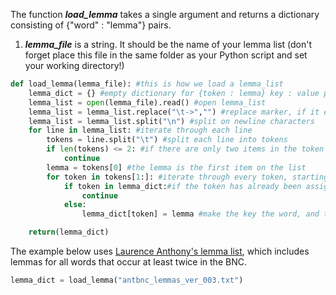 The function **_load_lemma_** takes a single argument and returns a dictionary consisting of {"word" : "lemma"} pairs.
1. **_lemma_file_** is a string. It should be the name of your lemma list (don't forget place this file in the same folder as your Python script and set your working directory!)

```python
def load_lemma(lemma_file): #this is how we load a lemma_list
	lemma_dict = {} #empty dictionary for {token : lemma} key : value pairs
	lemma_list = open(lemma_file).read() #open lemma_list
	lemma_list = lemma_list.replace("\t->","") #replace marker, if it exists
	lemma_list = lemma_list.split("\n") #split on newline characters
	for line in lemma_list: #iterate through each line
		tokens = line.split("\t") #split each line into tokens
		if len(tokens) <= 2: #if there are only two items in the token list, skip the item (this fixed some problems with the antconc list)
			continue
		lemma = tokens[0] #the lemma is the first item on the list
		for token in tokens[1:]: #iterate through every token, starting with the second one
			if token in lemma_dict:#if the token has already been assigned a lemma - this solved some problems in the antconc list
				continue
			else:
				lemma_dict[token] = lemma #make the key the word, and the lemma the value

	return(lemma_dict)
```

The example below uses [Laurence Anthony's lemma list](https://www.laurenceanthony.net/resources/wordlists/antbnc_lemmas_ver_003.zip), which includes lemmas for all words that occur at least twice in the BNC.

```python
lemma_dict = load_lemma("antbnc_lemmas_ver_003.txt")
```
